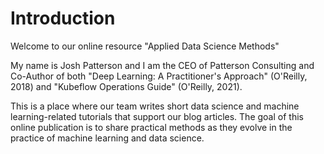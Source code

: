 # Introduction

Welcome to our online resource "Applied Data Science Methods"

My name is Josh Patterson and I am the CEO of Patterson Consulting and Co-Author of both "Deep Learning: A Practitioner's Approach" (O'Reilly, 2018) and "Kubeflow Operations Guide" (O'Reilly, 2021).

This is a place where our team writes short data science and machine learning-related tutorials that support our blog articles. The goal of this online publication is to share practical methods as they evolve in the practice of machine learning and data science.

